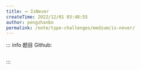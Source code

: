 ```yaml
---
title: ➖ IsNever
createTime: 2022/12/01 03:48:55
author: pengzhanbo
permalink: /note/type-challenges/medium/is-never/
---
```


::: info 题目
Github: []()

```ts
```
:::
